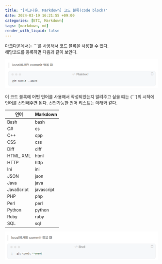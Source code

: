 ```yaml
---
title: "[마크다운, Markdown] 코드 블록(code block)"
date: 2024-03-19 16:21:SS +09:00
categories: [ETC, Markdown]
tags: [markdown, md]
render_with_liquid: false
---
```


마크다운에서는 ```를 사용해서 코드 블록을 사용할 수 있다. <br>
해당코드를 등록하면 다음과 같이 보인다.

![error](/assets/img/post/202403/2024-03-19-markdown-code-block-01.png)

이 코드 블록에 어떤 언어를 사용해서 작성되었는지 알려주고 싶을 떄는
(```)의 시작에 언어를 선언해주면 된다. 선언가능한 언어 리스트는 아래와 같다.

|언어|Markdown|
|------|---|
|Bash|bash|
|C#|cs|
|C++|cpp|
|CSS|css|
|Diff|diff|
|HTML, XML|html|
|HTTP|http|
|Ini|ini|
|JSON|json|
|Java|java|
|JavaScript|javascript|
|PHP|php|
|Perl|perl|
|Python|python|
|Ruby|ruby|
|SQL|sql|

![error](/assets/img/post/202403/2024-03-19-markdown-code-block-02.png)
